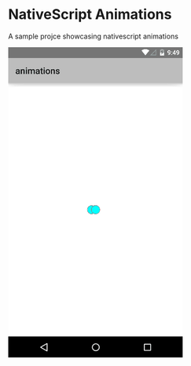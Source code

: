 # NativeScript Animations
A sample projce showcasing nativescript animations

![animations gif](ns-animations.gif)
